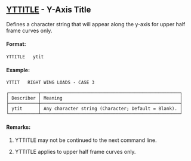 ## [YTTITLE](https://help.hexagonmi.com/bundle/MSC_Nastran_2022.4/page/Nastran_Combined_Book/qrg/casecontrol4c/TOC.YTTITLE.xhtml) - Y-Axis Title

Defines a character string that will appear along the y-axis for upper half frame curves only.

#### Format:

```nastran
YTTITLE   ytit
```

#### Example:

```nastran
YTTIT   RIGHT WING LOADS - CASE 3
```

```text
┌───────────┬────────────────────────────────────────────────────┐
│ Describer │ Meaning                                            │
├───────────┼────────────────────────────────────────────────────┤
│ ytit      │ Any character string (Character; Default = Blank). │
└───────────┴────────────────────────────────────────────────────┘
```
#### Remarks:

1. YTTITLE may not be continued to the next command line.

2. YTTITLE applies to upper half frame curves only.

